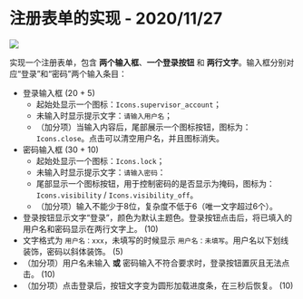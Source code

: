 # 注册表单的实现 - 2020/11/27

![](https://tva1.sinaimg.cn/large/0081Kckwgy1gl43x5id6gj30fo06yq37.jpg)

实现一个注册表单，包含 **两个输入框**、**一个登录按钮** 和 **两行文字**。输入框分别对应“登录”和“密码”两个输入条目：

* 登录输入框 (20 + 5)
  * 起始处显示一个图标：`Icons.supervisor_account`；
  * 未输入时显示提示文字：`请输入用户名`；
  * （加分项）当输入内容后，尾部展示一个图标按钮，图标为：`Icons.close`。点击可以清空用户名，并且图标消失。
* 密码输入框 (30 + 10)
  * 起始处显示一个图标：`Icons.lock`；
  * 未输入时显示提示文字：`请输入密码`：
  * 尾部显示一个图标按钮，用于控制密码的是否显示为掩码，图标为：`Icons.visibility` / `Icons.visibility_off`。
  * （加分项）输入不能少于8位，复杂度不低于6（唯一文字超过6个）。
* 登录按钮显示文字“登录”，颜色为默认主题色。登录按钮点击后，将已填入的用户名和密码显示在两行文字上。 (10)
* 文字格式为 `用户名：xxx`，未填写的时候显示 `用户名：未填写`。用户名以下划线装饰，密码以斜体装饰。 (5)
* （加分项）用户名未输入 **或** 密码输入不符合要求时，登录按钮置灰且无法点击。 (10)
* （加分项）点击登录后，按钮文字变为圆形加载进度条，在三秒后恢复。 (10)
